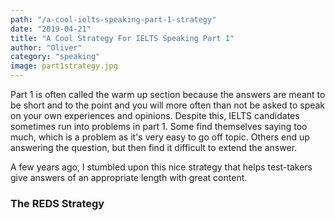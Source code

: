 ```yaml
---
path: "/a-cool-ielts-speaking-part-1-strategy"
date: "2019-04-21"
title: "A Cool Strategy For IELTS Speaking Part 1"
author: "Oliver"
category: "speaking"
image: part1strategy.jpg
---
```


Part 1 is often called the warm up section because the answers are meant to be short and to the point and you will more often than not be asked to speak on your own experiences and opinions. Despite this, IELTS candidates sometimes run into problems in part 1. Some find themselves saying too much, which is a problem as it's very easy to go off topic. Others end up answering the question, but then find it difficult to extend the answer.

A few years ago, I stumbled upon this nice strategy that helps test-takers give answers of an appropriate length with great content.

### The REDS Strategy

